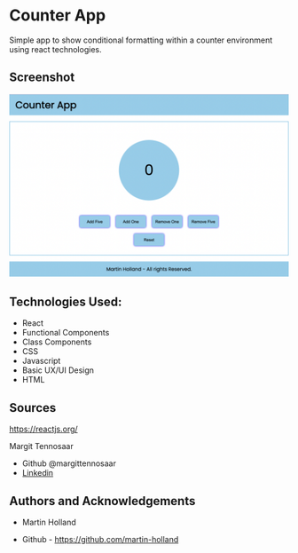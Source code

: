 # Counter App

Simple app to show conditional formatting within a counter environment using react technologies.

## Screenshot

![alt text](counterApp.png?raw=true "Counter App Image")

## Technologies Used:

- React
- Functional Components
- Class Components
- CSS
- Javascript
- Basic UX/UI Design
- HTML

## Sources

https://reactjs.org/

Margit Tennosaar

- Github @margittennosaar
- [Linkedin](https://www.linkedin.com/in/margittennosaar/)

## Authors and Acknowledgements

- Martin Holland

- Github - https://github.com/martin-holland
